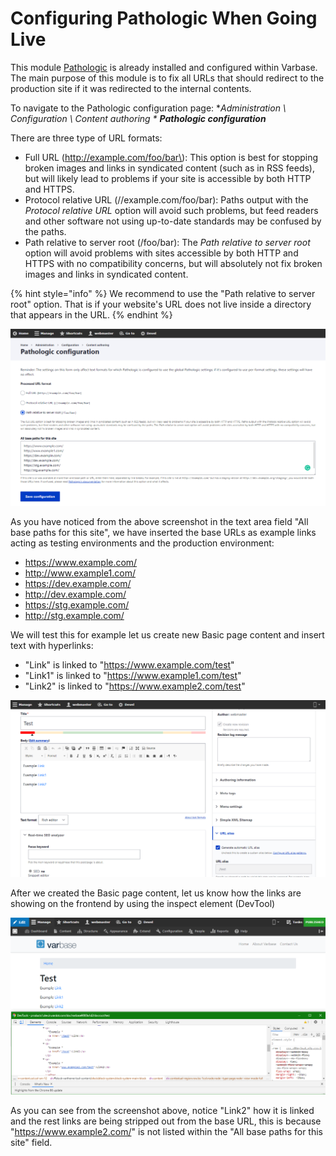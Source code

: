 # Configuring Pathologic When Going Live

This module [Pathologic](https://www.drupal.org/project/pathologic) is already installed and configured within Varbase. The main purpose of this module is to fix all URLs that should redirect to the production site if it was redirected to the internal contents.

To navigate to the Pathologic configuration page: **Administration \ Configuration \ Content authoring \** _**Pathologic configuration**_

There are three type of URL formats:

* Full URL \(http://example.com/foo/bar\):  This option is best for stopping broken images and links in syndicated content \(such as in RSS feeds\), but will likely lead to problems if your site is accessible by both HTTP and HTTPS.
* Protocol relative URL \(//example.com/foo/bar\):  Paths output with the _Protocol relative URL_ option will avoid such problems, but feed readers and other software not using up-to-date standards may be confused by the paths.
* Path relative to server root \(/foo/bar\):  The _Path relative to server root_ option will avoid problems with sites accessible by both HTTP and HTTPS with no compatibility concerns, but will absolutely not fix broken images and links in syndicated content.

{% hint style="info" %}
We recommend to use the "Path relative to server root" option. That is if your website's URL does not live inside a directory that appears in the URL.
{% endhint %}

![Pathologic configuration section](../../.gitbook/assets/image%20%2838%29.png)

As you have noticed from the above screenshot in the text area field "All base paths for this site", we have inserted the base URLs as example links acting as testing environments and the production environment:

* https://www.example.com/
* http://www.example1.com/ 
* https://dev.example.com/ 
* http://dev.example.com/ 
* https://stg.example.com/
* http://stg.example.com/

We will test this for example let us create new Basic page content and insert text with hyperlinks:

* "Link" is linked to "https://www.example.com/test"
* "Link1" is linked to "https://www.example1.com/test"
* "Link2" is linked to "https://www.example2.com/test"

![Creating new Basic page with linked contents](../../.gitbook/assets/image%20%2835%29.png)

After we created the Basic page content, let us know how the links are showing on the frontend by using the inspect element \(DevTool\)

![](../../.gitbook/assets/image%20%2841%29.png)

As you can see from the screenshot above, notice "Link2" how it is linked and the rest links are being stripped out from the base URL, this is because "https://www.example2.com/" is not listed within the "All base paths for this site" field.

